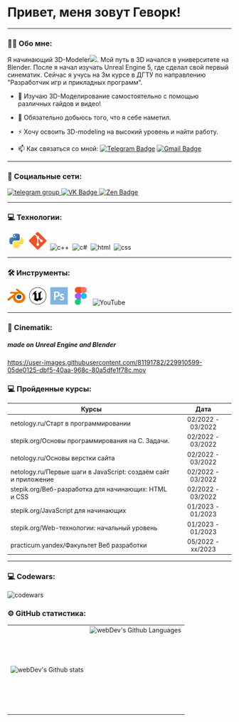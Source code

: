 
# Привет, меня зовут Геворк!

---

### :man_technologist: Обо мне:

Я начинающий 3D-Modeler<img src="https://media.giphy.com/media/WUlplcMpOCEmTGBtBW/giphy.gif" width="30px">. Мой путь в 3D начался в университете на Blender. После я начал изучать Unreal Engine 5, где сделал свой первый синематик. Сейчас я учусь на 3м курсе в ДГТУ по направлению "Разработчик игр и прикладных программ".

- :telescope: Изучаю 3D-Моделирование самостоятельно с помощью различных гайдов и видео!

- :seedling: Обязательно добьюсь того, что я себе наметил.

- :zap: Хочу освоить 3D-modeling на высокий уровень и найти работу.

- :mailbox: Как связаться со мной: [![Telegram Badge](https://img.shields.io/badge/-Мой_Telegram-blue?style=flat&logo=Telegram&logoColor=white)](https://t.me/zhozhobadzho) [![Gmail Badge](https://img.shields.io/badge/-Мой_Gmail-red?style=flat&logo=Gmail&logoColor=white)](mailto:gevork2307@gmail.com)

---

### 🤝 Социальные сети:

  <div id="badges">
    <a href="https://t.me/zhozhobadzho" target="_blank">
      <img src="https://cdn-icons-png.flaticon.com/512/2111/2111646.png" width="40" height="40" alt="telegram group" />
    </a>
    <a href="https://vk.com/oski.txaim" target="_blank">
      <img src="https://cdn-icons-png.flaticon.com/512/145/145813.png" width="40" height="40" alt="VK Badge"/>
    </a>
    <a href="https://dzen.ru/id/64299229e590f52c87745441" target="_blank">
      <img src="https://upload.wikimedia.org/wikipedia/commons/thumb/a/ab/Yandex_Zen_logo_icon.svg/1024px-Yandex_Zen_logo_icon.svg.png" width="40" height="40" alt="Zen Badge"/>
    </a>
  </div>

---

### 💻 Технологии:

<div>
  <img src="https://github.com/devicons/devicon/blob/master/icons/python/python-original.svg" title="python" alt="python" width="40" height="40"/>&nbsp
  <img src="https://github.com/devicons/devicon/blob/master/icons/git/git-original.svg" title="git" alt="git" width="40" height="40"/>&nbsp
  <img src="https://static10.tgstat.ru/channels/_0/33/33acf54289c9267408370fcd8e7a6fe4.jpg" title="c++" alt="c++" width="40" height="40"/>&nbsp
  <img src="https://www.seekpng.com/png/full/65-652129_soundwave-analytics-limited-logo.png" title="c#" alt="c#" width="40" height="40"/>&nbsp
  <img src="https://www.desura.com/files/images/65/65f875b0aa3b0eb635d4f76bfebca0f6.png" title="html" alt="html" width="40" height="40"/>&nbsp
  <img src="https://luxe-host.ru/wp-content/uploads/3/1/6/316df50bcf36dccbe19dd219abf85b16.png" title="css" alt="css" width="40" height="40"/>&nbsp
</div>

---

### 🛠 Инструменты:

<div>
  <img src="https://github.com/devicons/devicon/blob/master/icons/blender/blender-original.svg" title="blender" alt="blender" width="40" height="40"/>&nbsp
  <img src="https://github.com/devicons/devicon/blob/master/icons/unrealengine/unrealengine-original.svg" title="nrealegine" alt="unrealengine" width="40" height="40"/>&nbsp;
  <img src="https://github.com/devicons/devicon/blob/master/icons/photoshop/photoshop-plain.svg" title="photoshop" alt="photoshop" width="40" height="40"/>&nbsp;
  <img src="https://github.com/devicons/devicon/blob/master/icons/figma/figma-original.svg" title="figma" alt="figma" width="40" height="40"/>&nbsp;
  <img src="https://upload.wikimedia.org/wikipedia/commons/9/9e/YouTube_Logo_%282013-2017%29.svg" title="YouTube" alt="YouTube" width="40" height="40"/>&nbsp;
</div>

---
### 🎥 Cinematik:
##### made on Unreal Engine and Blender
https://user-images.githubusercontent.com/81191782/229910599-05de0125-dbf5-40aa-968c-80a5dfe1f78c.mov

### 💻 Пройденные курсы:

| Курсы                                                           | Дата              |
| ----------------------------------------------------------------| :---------------: |
| netology.ru/Старт в программировании                            | 02/2022 - 03/2022 |
| stepik.org/Основы программирования на C. Задачи.                | 02/2022 - 03/2022 |
| netology.ru/Основы верстки сайта                                | 02/2022 - 03/2022 |
| netology.ru/Первые шаги в JavaScript: создаём сайт и приложение | 02/2022 - 03/2022 |
| stepik.org/Веб-разработка для начинающих: HTML и CSS            | 02/2022 - 03/2022 |
| stepik.org/JavaScript для начинающих                            | 01/2023 - 01/2023 |
| stepik.org/Web-технологии: начальный уровень                    | 01/2023 - 01/2023 |
| practicum.yandex/Факультет Веб разработки                       | 05/2022 - xx/2023 |

---

### 💻 Codewars:

![codewars](https://www.codewars.com/users/Gevork23/badges/large)

### ⚙️ GitHub статистика:

<table>
  <tr>
    <td>
      <img align="left" src="http://github-readme-streak-stats.herokuapp.com?user=Gevork23&theme=dark&background=000000" alt="webDev's Github stats" />
    </td>
    <td>
      <img height="195px" align="right" alt="webDev's Github Languages" src="https://github-readme-stats-sigma-five.vercel.app/api/top-langs/?username=Gevork23&layout=compact&theme=vision-friendly-dark" />
    </td>
  </tr>
</table>
